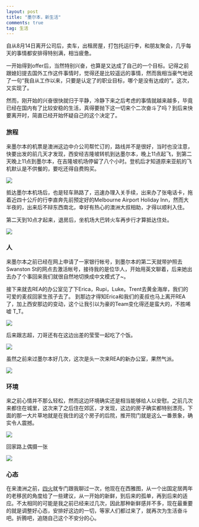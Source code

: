 ```yaml
---
layout: post
title: "墨尔本，新生活"
comments: true
tag: 生活
---
```


自从8月14日离开公司后，卖车，出租房屋，打包托运行李，和朋友聚会，几乎每天的事情都安排得特别满，相当疲惫。

一开始得到offer后，当然特别兴奋，也算是又达成了自己的一个目标。记得之前跟媳妇提去国外工作这件事情时，觉得还是比较遥远的事情，然而我相当豪气地说了一句“我自从工作以来，只要是认定了的职业目标，哪个是没有达成的”。这次，又实现了。

然而，刚开始的兴奋很快就归于平静，冷静下来之后考虑的事情就越来越多，毕竟已经在国内有了比较安稳的生活，真得要抛下这一切来个二次奋斗了吗？到后来快要离开时，简直已经开始怀疑自己的这个决定了。

### 旅程
来墨尔本的机票是澳洲这边中介公司帮忙订的，路线并不是很好，当时也没注意，快要出发的前几天才发现，西安经吉隆坡转机到达墨尔本，晚上11点起飞，到第二天晚上11点到墨尔本，在吉隆坡机场停留了八个小时。登机后才知道原来亚航的飞机默认是不供餐的，要吃还得自费购买。

<img src="/images/IMG_2735.jpg"/>

抵达墨尔本机场后，也是轻车熟路了，迅速办理入关手续，出来办了张电话卡，拖着近四十公斤的行李直奔先前预定好的Melbourne Airport Holiday Inn，然而大半夜的，出来后不辩东西南北，幸好有热心的澳洲大叔相助，才得以顺利入住。

第二天到10点才起来，退房后，坐机场大巴转火车再步行才算抵达住处。

<img src="/images/IMG_2771.jpg"/>

### 人
来墨尔本之前已经在网上申请了一家银行帐号，到墨尔本的第二天就带护照去Swanston St的网点去激活帐号，接待我的是位华人，开始用英文聊着，后来她出去办了个事回来我们就很自然地切换成中文模式了~。

接下来就去REA的办公室见了下Erica，Rupi，Luke。Trent去黄金海岸，我们的可爱的麦叔回家生孩子去了。
到那边才得知Erica和我们的麦叔也马上离开REA了，加上西安那边的变动，这个让我引以为豪的Team变化得还是蛮大的，不胜唏嘘 T_T。

<img src="/images/team-photo.jpg"/>

后来跟志超，刀哥还有在这边出差的莹莹一起吃了个饭。

<img src="/images/IMG_2778.jpg"/>

虽然之前来过墨尔本好几次，这次是头一次来REA的新办公室，果然气派。

<img src="/images/IMG_2777.jpg"/>



### 环境
来之前心情并不那么轻松，然而这边环境确实还是相当能够给人以安慰。之前几次来都住在城里，这次来了之后住在郊区，才发现，这边的房子确实都特别漂亮，下面的那一大片草地就是在我住的这个房子的后院，推开院门就是这么一番景象，确实令人震撼。

<img src="/images/IMG_2783.jpg"/>

回家路上偶摄一张

<img src="/images/IMG_2794.jpg"/>


### 心态

在来澳洲之前，[四火](http://www.raychase.net/)就专门跟我聊过一次，他现在在西雅图，从一个出国定居两年的老移民的角度给了一些建议，从一开始的新鲜，到后来的孤单，再到后来的适应。不太相同的可能是我之前已经来过几次，因此那种新鲜感并不多，现在最重要的就是调整好心态，安排好这边的一切，等家人们都过来了，就再次为生活奋斗吧。折腾吧，追随自己这个不安分的心。
